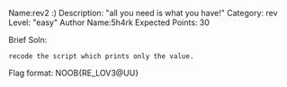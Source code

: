 Name:rev2 :)
Description: "all you need is what you have!"
Category: rev
Level: "easy"
Author Name:5h4rk
Expected Points: 30 

Brief Soln: 
```
recode the script which prints only the value.
```

Flag format: NOOB{RE_LOV3@UU}
